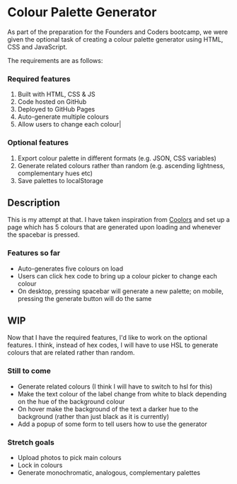 # Colour Palette Generator

As part of the preparation for the Founders and Coders bootcamp, we were given the optional task of creating a colour palette generator using HTML, CSS and JavaScript.

The requirements are as follows:

### Required features 
1. Built with HTML, CSS & JS
1. Code hosted on GitHub
1. Deployed to GitHub Pages
1. Auto-generate multiple colours
1. Allow users to change each colour|

### Optional features 
1. Export colour palette in different formats (e.g. JSON, CSS variables)
1. Generate related colours rather than random (e.g. ascending lightness, complementary hues etc)
1. Save palettes to localStorage

## Description

This is my attempt at that. I have taken inspiration from [Coolors](https://coolors.co/) and set up a page which has 5 colours that are generated upon loading and whenever the spacebar is pressed.

### Features so far

- Auto-generates five colours on load
- Users can click hex code to bring up a colour picker to change each colour
- On desktop, pressing spacebar will generate a new palette; on mobile, pressing the generate button will do the same

## WIP

Now that I have the required features, I'd like to work on the optional features. I think, instead of hex codes, I will have to use HSL to generate colours that are related rather than random.

### Still to come

- Generate related colours (I think I will have to switch to hsl for this)
- Make the text colour of the label change from white to black depending on the hue of the background colour
- On hover make the background of the text a darker hue to the background (rather than just black as it is currently)
- Add a popup of some form to tell users how to use the generator

### Stretch goals

- Upload photos to pick main colours
- Lock in colours
- Generate monochromatic, analogous, complementary palettes